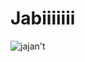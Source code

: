 # Jabiiiiiii
![jajan't](https://www.shutterstock.com/shutterstock/photos/2206154545/display_1500/stock-photo-silhouette-of-man-suicide-by-hang-himself-on-the-tree-at-night-with-full-moon-commit-suicide-2206154545.jpg)
